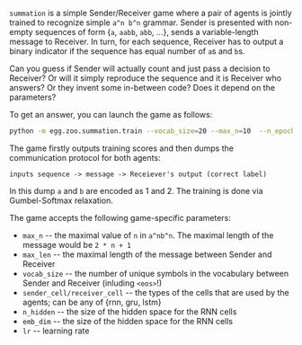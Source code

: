 `summation` is a simple Sender/Receiver game where a pair of agents is jointly trained to recognize simple `a^n b^n` grammar.
Sender is presented with non-empty sequences of form {`a`, `aabb`, `abb`, ...}, sends a variable-length message to Receiver. 
In turn, for each sequence, Receiver has to output a binary indicator if the sequence has equal number of `a`s and `b`s.

Can you guess if Sender will actually count and just pass a decision to Receiver? Or will it simply reproduce the sequence
and it is Receiver who answers? Or they invent some in-between code? Does it depend on the parameters?

To get an answer, you can launch the game as follows:

```bash
python -m egg.zoo.summation.train --vocab_size=20 --max_n=10  --n_epoch=5 --max_len=10 --batch_size=32 --random_seed=21 --batches_per_epoch=100 --temperature=0.50 --sender_cell=lstm --receiver_cell=lstm --random_seed=21
```

The game firstly outputs training scores and then dumps the communication protocol for both agents:
```
inputs sequence -> message -> Receiever's output (correct label)
```
In this dump `a` and `b` are encoded as 1 and 2. The training is done via Gumbel-Softmax relaxation.

The game accepts the following game-specific parameters:
 * `max_n` -- the maximal value of `n` in `a^nb^n`. The maximal length of the message would be `2 * n + 1`
 * `max_len` -- the maximal length of the message between Sender and Receiver
 * `vocab_size` -- the number of unique symbols in the vocabulary between Sender and Receiver (inluding `<eos>`!)
 * `sender_cell/receiver_cell` -- the types of the cells that are used by the agents; can be any of {rnn, gru, lstm}
 * `n_hidden` -- the size of the hidden space for the RNN cells
 * `emb_dim` -- the size of the hidden space for the RNN cells
 * `lr` -- learning rate
 
